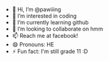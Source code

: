 - 👋 Hi, I’m @pawiiing
- 👀 I’m interested in coding
- 🌱 I’m currently learning github
- 💞️ I’m looking to collaborate on hmm
- 📫 Reach me at facebook!
- 😄 Pronouns: HE
- ⚡ Fun fact: I'm still grade 11 :D

<!---
pawiiing/pawiiing is a ✨ special ✨ repository because its `README.md` (this file) appears on your GitHub profile.
You can click the Preview link to take a look at your changes.
--->
